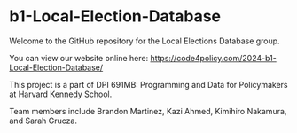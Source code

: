 # b1-Local-Election-Database

Welcome to the GitHub repository for the Local Elections Database group. 

You can view our website online here: https://code4policy.com/2024-b1-Local-Election-Database/ 

This project is a part of DPI 691MB: Programming and Data for Policymakers at Harvard Kennedy School. 

Team members include Brandon Martinez, Kazi Ahmed, Kimihiro Nakamura, and Sarah Grucza.
